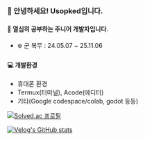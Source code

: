 ### 👋 안녕하세요! Usopked입니다.
#### 🙇 열심히 공부하는 주니어 개발자입니다.

- ❄️ 군 복무 : 24.05.07 ~ 25.11.06

#### 💻 개발환경
- 휴대폰 환경
- Termux(터미널), Acode(에디터)
- 기타(Google codespace/colab, godot 등등)

[![Solved.ac
프로필](http://mazassumnida.wtf/api/v2/generate_badge?boj=wave0827)](https://solved.ac/wave0827)

[![Velog's GitHub stats](https://velog-readme-stats.vercel.app/api?name=usopked16496)](https://velog.io/@usopked16496/)
